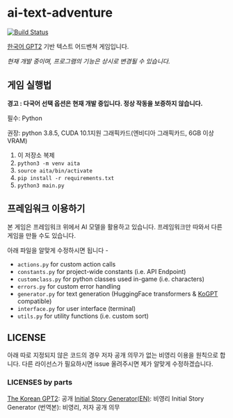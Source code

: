 # ai-text-adventure
[![Build Status](https://img.shields.io/endpoint.svg?url=https%3A%2F%2Factions-badge.atrox.dev%2Fksjae%2Fai-text-adventure%2Fbadge&style=flat)](https://actions-badge.atrox.dev/ksjae/ai-text-adventure/goto)

[한국어 GPT2](https://github.com/ksjae/KoGPT) 기반 텍스트 어드벤쳐 게임입니다. 

*현재 개발 중이며, 프로그램의 기능은 상시로 변경될 수 있습니다.*

## 게임 실행법

**경고 : 다국어 선택 옵션은 현재 개발 중입니다. 정상 작동을 보증하지 않습니다.**

필수: Python

권장: python 3.8.5, CUDA 10.1지원 그래픽카드(엔비디아 그래픽카드, 6GB 이상 VRAM)

1. 이 저장소 복제
2. ```python3 -m venv aita```
3. ```source aita/bin/activate```
4. ```pip install -r requirements.txt```
5. ```python3 main.py```

## 프레임워크 이용하기

본 게임은 프레임워크 위에서 AI 모델을 활용하고 있습니다. 프레임워크만 따와서 다른 게임을 만들 수도 있습니다.

아래 파일을 알맞게 수정하시면 됩니다 - 
- ```actions.py``` for custom action calls
- ```constants.py``` for project-wide constants (i.e. API Endpoint)
- ```customclass.py``` for python classes used in-game (i.e. characters)
- ```errors.py``` for custom error handling
- ```generator.py``` for text generation (HuggingFace transformers & [KoGPT](https://github.com/ksjae/KoGPT) compatible)
- ```interface.py``` for user interface (terminal)
- ```utils.py``` for utility functions (i.e. custom sort)

## LICENSE

아래 따로 지정되지 않은 코드의 경우 저자 공개 의무가 없는 비영리 이용을 원칙으로 합니다.
다른 라이선스가 필요하시면 issue 올려주시면 제가 알맞게 수정하겠습니다.

### LICENSES by parts
[The Korean GPT2](https://github.com/ksjae/KoGPT): 공개
[Initial Story Generator(EN)](https://blog.reedsy.com): 비영리
Initial Story Generator (번역본): 비영리, 저자 공개 의무
